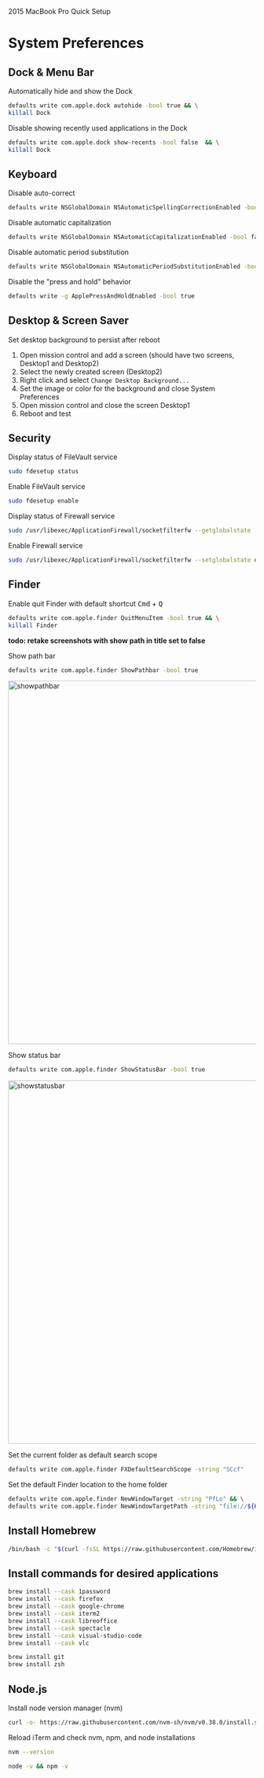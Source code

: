 2015 MacBook Pro Quick Setup

# System Preferences

## Dock & Menu Bar

Automatically hide and show the Dock
```sh
defaults write com.apple.dock autohide -bool true && \
killall Dock
```

Disable showing recently used applications in the Dock
```sh
defaults write com.apple.dock show-recents -bool false  && \
killall Dock
```

## Keyboard

Disable auto-correct
```sh
defaults write NSGlobalDomain NSAutomaticSpellingCorrectionEnabled -bool false
```

Disable automatic capitalization
```sh
defaults write NSGlobalDomain NSAutomaticCapitalizationEnabled -bool false
```

Disable automatic period substitution
```sh
defaults write NSGlobalDomain NSAutomaticPeriodSubstitutionEnabled -bool false
```

Disable the "press and hold" behavior
```sh
defaults write -g ApplePressAndHoldEnabled -bool true
```

## Desktop & Screen Saver

Set desktop background to persist after reboot

1. Open mission control and add a screen (should have two screens, Desktop1 and Desktop2)
2. Select the newly created screen (Desktop2)
3. Right click and select `Change Desktop Background...`
4. Set the image or color for the background and close System Preferences
5. Open mission control and close the screen Desktop1
6. Reboot and test

## Security

Display status of FileVault service
```sh
sudo fdesetup status
```

Enable FileVault service
```sh
sudo fdesetup enable
```

Display status of Firewall service
```sh
sudo /usr/libexec/ApplicationFirewall/socketfilterfw --getglobalstate
```

Enable Firewall service
```sh
sudo /usr/libexec/ApplicationFirewall/socketfilterfw --setglobalstate on
```

## Finder

Enable quit Finder with default shortcut
<kbd>Cmd</kbd> + <kbd>Q</kbd>
```sh
defaults write com.apple.finder QuitMenuItem -bool true && \
killall Finder
```
**todo: retake screenshots with show path in title set to false**

Show path bar
```sh
defaults write com.apple.finder ShowPathbar -bool true
```

<img width="738" alt="showpathbar" src="https://user-images.githubusercontent.com/52790569/148661175-921affd6-b7de-417e-911c-478c9aeee873.png">

Show status bar
```sh
defaults write com.apple.finder ShowStatusBar -bool true
```

<img width="738" alt="showstatusbar" src="https://user-images.githubusercontent.com/52790569/148661183-27fe6f16-6bc3-41e5-9d0e-0c8aa3898e4a.png">

Set the current folder as default search scope
```sh
defaults write com.apple.finder FXDefaultSearchScope -string "SCcf"
```

Set the default Finder location to the home folder
```sh
defaults write com.apple.finder NewWindowTarget -string "PfLo" && \
defaults write com.apple.finder NewWindowTargetPath -string "file://${HOME}"
```

## Install Homebrew

```sh
/bin/bash -c "$(curl -fsSL https://raw.githubusercontent.com/Homebrew/install/master/install.sh)"
```

## Install commands for desired applications

```sh
brew install --cask 1password
brew install --cask firefox
brew install --cask google-chrome
brew install --cask iterm2
brew install --cask libreoffice
brew install --cask spectacle
brew install --cask visual-studio-code
brew install --cask vlc

brew install git
brew install zsh
```

## Node.js

Install node version manager (nvm)

```sh
curl -o- https://raw.githubusercontent.com/nvm-sh/nvm/v0.38.0/install.sh | bash
```

Reload iTerm and check nvm, npm, and node installations

```sh
nvm --version
```

```sh
node -v && npm -v
```
